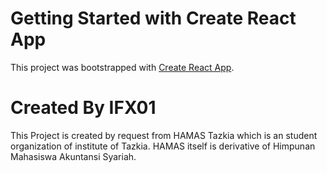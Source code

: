 # Getting Started with Create React App

This project was bootstrapped with [Create React App](https://github.com/facebook/create-react-app).

# Created By IFX01

This Project is created by request from HAMAS Tazkia which is an student organization of institute of Tazkia. HAMAS itself is derivative of Himpunan Mahasiswa Akuntansi Syariah.